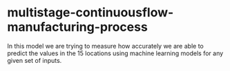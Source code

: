 # multistage-continuousflow-manufacturing-process
In this model we are trying to measure how accurately we are able to predict the values in the 15 locations using machine learning models for any given set of inputs.
